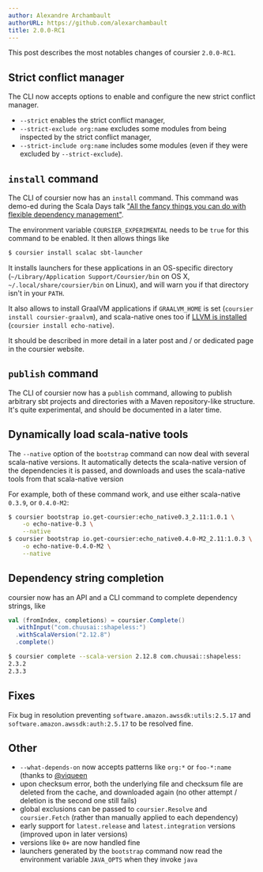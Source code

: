 ```yaml
---
author: Alexandre Archambault
authorURL: https://github.com/alexarchambault
title: 2.0.0-RC1
---
```


This post describes the most notables changes of coursier `2.0.0-RC1`.

## Strict conflict manager

The CLI now accepts options to enable and configure the new strict
conflict manager.

- `--strict` enables the strict conflict manager,
- `--strict-exclude org:name` excludes some modules from being inspected by the strict conflict manager,
- `--strict-include org:name` includes some modules (even if they were excluded by `--strict-exclude`).


## `install` command

The CLI of coursier now has an `install` command. This command was demo-ed
during the Scala Days talk ["All the fancy things you can do with flexible dependency management"](https://www.youtube.com/watch?v=b06iQB_It8o).

The environment variable `COURSIER_EXPERIMENTAL` needs to be `true` for this
command to be enabled. It then allows things like
```bash
$ coursier install scalac sbt-launcher
```
It installs launchers for these applications in an OS-specific directory
(`~/Library/Application Support/Coursier/bin` on OS X,
`~/.local/share/coursier/bin` on Linux), and will warn you if that directory
isn't in your `PATH`.

It also allows to install GraalVM applications if `GRAALVM_HOME` is set
(`coursier install coursier-graalvm`), and scala-native ones too if
[LLVM is installed](https://www.scala-native.org/en/v0.3.9-docs/user/setup.html#installing-clang-and-runtime-dependencies)
(`coursier install echo-native`).

It should be described in more detail in a later post and / or dedicated
page in the coursier website.

## `publish` command

The CLI of coursier now has a `publish` command, allowing to publish
arbitrary sbt projects and directories with a Maven repository-like structure.
It's quite experimental, and should be documented in a later time.

## Dynamically load scala-native tools

The `--native` option of the `bootstrap` command can now deal with several
scala-native versions. It automatically detects the scala-native version
of the dependencies it is passed, and downloads and uses the scala-native
tools from that scala-native version

For example, both of these command work, and use either scala-native
`0.3.9`, or `0.4.0-M2`:
```bash
$ coursier bootstrap io.get-coursier:echo_native0.3_2.11:1.0.1 \
    -o echo-native-0.3 \
    --native
$ coursier bootstrap io.get-coursier:echo_native0.4.0-M2_2.11:1.0.3 \
    -o echo-native-0.4.0-M2 \
    --native
```

## Dependency string completion

coursier now has an API and a CLI command to complete dependency strings,
like
```scala
val (fromIndex, completions) = coursier.Complete()
  .withInput("com.chuusai::shapeless:")
  .withScalaVersion("2.12.8")
  .complete()
```

```bash
$ coursier complete --scala-version 2.12.8 com.chuusai::shapeless:
2.3.2
2.3.3
```

## Fixes

Fix bug in resolution preventing `software.amazon.awssdk:utils:2.5.17`
and `software.amazon.awssdk:auth:2.5.17` to be resolved fine.

## Other

- `--what-depends-on` now accepts patterns like `org:*` or `foo-*:name`
(thanks to [@viqueen](https://github.com/viqueen)
- upon checksum error, both the underlying file and checksum file are deleted
from the cache, and downloaded again (no other attempt / deletion is the second
one still fails)
- global exclusions can be passed to `coursier.Resolve` and `coursier.Fetch`
(rather than manually applied to each dependency)
- early support for `latest.release` and `latest.integration` versions
(improved upon in later versions)
- versions like `0+` are now handled fine
- launchers generated by the `bootstrap` command now read the environment
variable `JAVA_OPTS` when they invoke `java`
